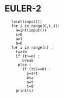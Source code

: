 # EULER-2
       
       t=int(input())
       for i in range(0,t,1):
         n=int(input())
         s=0
         a=1
         b=0
       for i in range(n) :
         t=a+b
         if (t>=n) :
            break
          else :  
            if (t%2==0) :
              s=s+t 
              b=a
              a=t
              t=0
         print(s)
